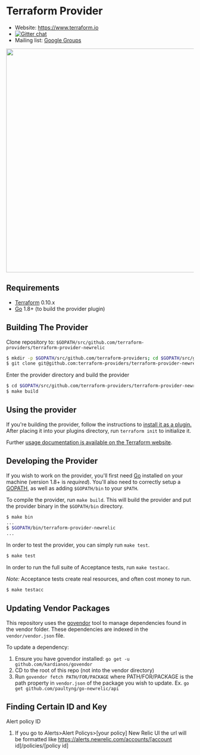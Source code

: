 Terraform Provider
==================

- Website: https://www.terraform.io
- [![Gitter chat](https://badges.gitter.im/hashicorp-terraform/Lobby.png)](https://gitter.im/hashicorp-terraform/Lobby)
- Mailing list: [Google Groups](http://groups.google.com/group/terraform-tool)

<img src="https://cdn.rawgit.com/hashicorp/terraform-website/master/content/source/assets/images/logo-hashicorp.svg" width="600px">

Requirements
------------

-	[Terraform](https://www.terraform.io/downloads.html) 0.10.x
-	[Go](https://golang.org/doc/install) 1.8+ (to build the provider plugin)

Building The Provider
---------------------

Clone repository to: `$GOPATH/src/github.com/terraform-providers/terraform-provider-newrelic`

```sh
$ mkdir -p $GOPATH/src/github.com/terraform-providers; cd $GOPATH/src/github.com/terraform-providers
$ git clone git@github.com:terraform-providers/terraform-provider-newrelic.git
```

Enter the provider directory and build the provider

```sh
$ cd $GOPATH/src/github.com/terraform-providers/terraform-provider-newrelic
$ make build
```

Using the provider
----------------------

If you're building the provider, follow the instructions to [install it as a plugin.](https://www.terraform.io/docs/plugins/basics.html#installing-a-plugin) After placing it into your plugins directory,  run `terraform init` to initialize it.

Further [usage documentation is available on the Terraform website](https://www.terraform.io/docs/providers/newrelic/index.html).

Developing the Provider
---------------------------

If you wish to work on the provider, you'll first need [Go](http://www.golang.org) installed on your machine (version 1.8+ is *required*). You'll also need to correctly setup a [GOPATH](http://golang.org/doc/code.html#GOPATH), as well as adding `$GOPATH/bin` to your `$PATH`.

To compile the provider, run `make build`. This will build the provider and put the provider binary in the `$GOPATH/bin` directory.

```sh
$ make bin
...
$ $GOPATH/bin/terraform-provider-newrelic
...
```

In order to test the provider, you can simply run `make test`.

```sh
$ make test
```

In order to run the full suite of Acceptance tests, run `make testacc`.

*Note:* Acceptance tests create real resources, and often cost money to run.

```sh
$ make testacc
```

Updating Vendor Packages
------------------------

This repository uses the [govendor](https://github.com/kardianos/govendor) tool to manage dependencies found in the vendor folder. These dependencies are indexed in the `vendor/vendor.json` file.

To update a dependency:

1. Ensure you have govendor installed: `go get -u github.com/kardianos/govendor`
2. CD to the root of this repo (not into the vendor directory)
3. Run `govendor fetch PATH/FOR/PACKAGE` where PATH/FOR/PACKAGE is the path property in `vendor.json` of the package you wish to update. Ex. `go get github.com/paultyng/go-newrelic/api`

Finding Certain ID and Key
---------------------------

Alert policy ID

1. If you go to Alerts>Alert Policys>[your policy] New Relic UI the url will be formatted like https://alerts.newrelic.com/accounts/[account id]/policies/[policy id]
